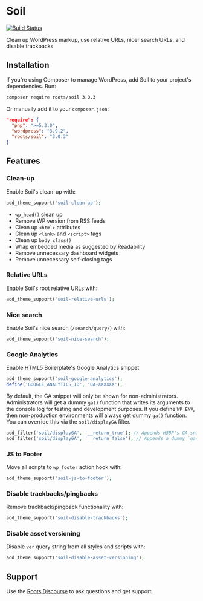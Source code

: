 # Soil
[![Build Status](https://travis-ci.org/roots/soil.svg)](https://travis-ci.org/roots/soil)

Clean up WordPress markup, use relative URLs, nicer search URLs, and disable trackbacks

## Installation

If you're using Composer to manage WordPress, add Soil to your project's dependencies. Run:

```sh
composer require roots/soil 3.0.3
```

Or manually add it to your `composer.json`:

```json
"require": {
  "php": ">=5.3.0",
  "wordpress": "3.9.2",
  "roots/soil": "3.0.3"
}
```

## Features

### Clean-up

Enable Soil's clean-up with:

```php
add_theme_support('soil-clean-up');
```

* `wp_head()` clean up
* Remove WP version from RSS feeds
* Clean up `<html>` attributes
* Clean up `<link>` and `<script>` tags
* Clean up `body_class()`
* Wrap embedded media as suggested by Readability
* Remove unnecessary dashboard widgets
* Remove unnecessary self-closing tags

### Relative URLs

Enable Soil's root relative URLs with:

```php
add_theme_support('soil-relative-urls');
```

### Nice search

Enable Soil's nice search (`/search/query/`) with:

```php
add_theme_support('soil-nice-search');
```

### Google Analytics

Enable HTML5 Boilerplate's Google Analytics snippet

```php
add_theme_support('soil-google-analytics');
define('GOOGLE_ANALYTICS_ID', 'UA-XXXXXX');
```

By default, the GA snippet will only be shown for non-administrators. Administrators will get a dummy `ga()` function that writes its arguments to the console log for testing and development purposes. If you define `WP_ENV`, then non-production environments will always get dummy `ga()` function. You can override this via the `soil/displayGA` filter.

```php
add_filter('soil/displayGA', '__return_true'); // Appends H5BP's GA snippet
add_filter('soil/displayGA', '__return_false'); // Appends a dummy `ga()` function that writes arguments to console log
```

### JS to Footer

Move all scripts to `wp_footer` action hook with:

```php
add_theme_support('soil-js-to-footer');
```

### Disable trackbacks/pingbacks

Remove trackback/pingback functionality with:

```php
add_theme_support('soil-disable-trackbacks');
```

### Disable asset versioning

Disable `ver` query string from all styles and scripts with:

```php
add_theme_support('soil-disable-asset-versioning');
```

## Support

Use the [Roots Discourse](https://discourse.roots.io/) to ask questions and get support.

